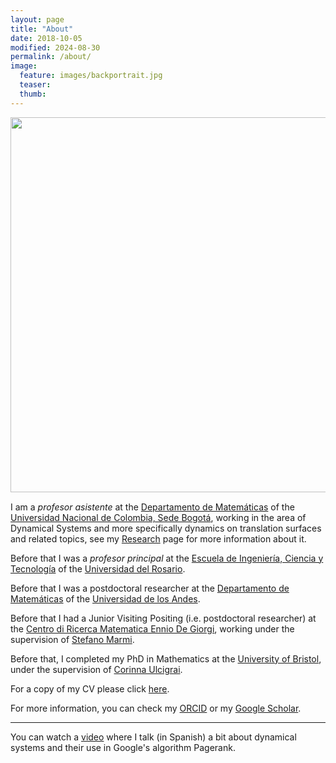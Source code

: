 ```yaml
---
layout: page
title: "About"
date: 2018-10-05
modified: 2024-08-30
permalink: /about/
image:
  feature: images/backportrait.jpg
  teaser:
  thumb:
---
```

<img style="float: left; height:600px; margin-right:30px; margin-bottom:15px;" src="../images/backportrait.jpg">

I am a _profesor asistente_ at the [Departamento de Matemáticas](https://sites.google.com/unal.edu.co/matematicas-unal) of the [Universidad Nacional de Colombia, Sede Bogotá](https://unal.edu.co/), working in the area of Dynamical Systems and more specifically dynamics on translation surfaces and related topics, see my [Research](/research/) page for more information about it.

Before that I was a _profesor principal_ at the [Escuela de Ingeniería, Ciencia y Tecnología](https://urosario.edu.co/escuela-de-ingenieria-ciencia-y-tecnologia) of the [Universidad del Rosario](https://www.urosario.edu.co/).

Before that I was a postdoctoral researcher at the [Departamento de Matemáticas](https://matematicas.uniandes.edu.co/) of the [Universidad de los Andes](https://uniandes.edu.co/).

Before that I had a Junior Visiting Positing (i.e. postdoctoral researcher) at the [Centro di Ricerca Matematica Ennio De Giorgi](http://crm.sns.it/), working under the supervision of [Stefano Marmi](http://homepage.sns.it/marmi/).

Before that, I completed my PhD in Mathematics at the [University of Bristol](http://www.bristol.ac.uk/maths/), under the supervision of [Corinna Ulcigrai](http://user.math.uzh.ch/ulcigrai/).

For a copy of my CV please click [here](/files/cv.pdf).

For more information, you can check my [ORCID](http://orcid.org/0000-0003-3531-6323) or my [Google Scholar](https://scholar.google.com/citations?user=_0hdDg4AAAAJ).

***

You can watch a [video](https://www.youtube.com/watch?v=50-W7g0DjSA) where I talk (in Spanish) a bit about dynamical systems and their use in Google's algorithm Pagerank.
